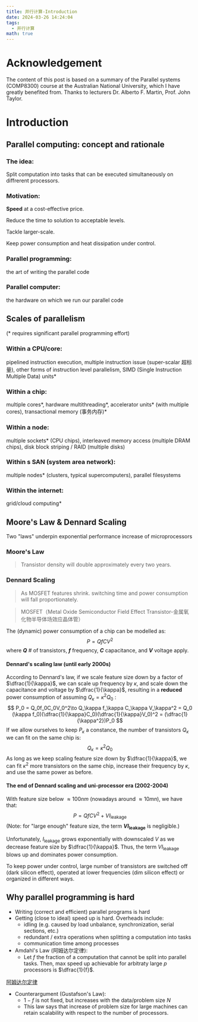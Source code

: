 ```yaml
---
title: 并行计算-Introduction
date: 2024-03-26 14:24:04
tags:
  - 并行计算
math: true
---
```

# Acknowledgement

The content of this post is based on a summary of the Parallel systems (COMP8300) course at the Australian National University,
which I have greatly benefited from. Thanks to lecturers Dr. Alberto F. Martin, Prof. John Taylor.

# Introduction
## Parallel computing: concept and rationale
### The idea:

Split computation into tasks that can be executed simultaneously on diffrerent processors.

### Motivation:

**Speed** at a cost-effective price.

Reduce the time to solution to acceptable levels.

Tackle larger-scale.

Keep power consumption and heat dissipation under control.

### Parallel programming:
the art of writing the parallel code
### Parallel computer:
the hardware on which we run our parallel code

## Scales of parallelism
(* requires significant parallel programming effort)
### Within a CPU/core:
pipelined instruction execution, multiple instruction issue (super-scalar 超标量), other forms of instruction level parallelism, SIMD  (Single Instruction Multiple Data) units*

### Within a chip: 
multiple cores*, hardware multithreading*, accelerator units* (with multiple cores), transactional memory (事务内存)*

### Within a node:
multiple sockets* (CPU chips), interleaved memory access (multiple DRAM chips), disk block striping / RAID (multiple disks)

### Within s SAN (system area network):
multiple nodes* (clusters, typical supercomputers), parallel filesystems

### Within the internet:
grid/cloud computing*

## Moore's Law & Dennard Scaling
Two "laws" underpin exponential performance increase of microprocessors

### Moore's Law
> Transistor density will double approximately every two years.

### Dennard Scaling
> As MOSFET features shrink. switching time and power consumption will fall proportionately.

> MOSFET（Metal Oxide Semiconductor Field Effect Transistor-金属氧化物半导体场效应晶体管）

The (dynamic) power consumption of a chip can be modelled as:
$$
P = QfCV^2
$$
where ***Q*** # of transistors, ***f*** frequency, ***C*** capacitance, and ***V*** voltage apply. 

#### Dennard's scaling law (until early 2000s)
According to Dennard's law, if we scale feature size down by a factor of $\dfrac{1}{\kappa}$, we can scale up frequency by $\kappa$, and scale down the capacitance and voltage by $\dfrac{1}{\kappa}$, resulting in a **reduced** power consumption of assuming $Q_\kappa = \kappa^2Q_0$ :
$$
P_0 = Q_0f_0C_0V_0^2\to Q_\kappa f_\kappa C_\kappa V_\kappa^2 = Q_0 (\kappa f_0)(\dfrac{1}{\kappa}C_0)(\dfrac{1}{\kappa}V_0)^2 = (\dfrac{1}{\kappa^2})P_0
$$
If we allow ourselves to keep $P_\kappa$ a constance, the number of transistors $Q_\kappa$ we can fit on the same chip is:
$$
Q_\kappa = \kappa^2 Q_0
$$
As long as we keep scaling feature size down by $\dfrac{1}{\kappa}$, we can fit $\kappa^2$ more transistors on the same chip, increase their frequency by $\kappa$, and use the same power as before.

#### The end of Dennard scaling and uni-processor era (2002-2004)
With feature size below $\approx 100nm$ (nowadays around $\approx 10 mn$), we have that:
$$
P = QfCV^2 + VI_{\text{leakage}}
$$
(Note: for "large enough" feature size, the term **$VI_{\text{leakage}}$** is negligible.)

Unfortunately, $I_{\text{leakage}}$ grows exponentially with downscaled $V$ as we decrease feature size by $\dfrac{1}{\kappa}$. Thus, the term $VI_{\text{leakage}}$ blows up and dominates power consumption.

To keep power under control, large number of transistors are switched off (dark silicon effect), operated at lower frequencies (dim silicon effect) or organized in different ways.

## Why parallel programming is hard
- Writing (correct and efficient) parallel programs is hard
- Getting (close to ideal) speed up is hard. Overheads include:
  - idling (e.g. caused by load unbalance, synchronization, serial sections, etc.)
  - redundant / extra operations when splitting a computation into tasks
  - communication time among processes
- Amdahl's Law (阿姆达尔定律):
  - Let $f$ the fraction of a computation that cannot be split into parallel tasks. Then, max speed up achievable for arbitraty large $p$ processors is $\dfrac{1}{f}$.

[阿姆达尔定律](https://hackernoon.com/zh/%E6%B7%B1%E5%85%A5%E7%A0%94%E7%A9%B6%E9%98%BF%E5%A7%86%E8%BE%BE%E5%B0%94%E5%AE%9A%E5%BE%8B%E5%92%8C%E5%8F%A4%E6%96%AF%E5%A1%94%E5%A4%AB%E6%A3%AE%E5%AE%9A%E5%BE%8B)

- Counterargument (Gustafson's Law):
  - $1-f$ is not fixed, but increases with the data/problem size $N$
  - This law says that increase of problem size for large machines can retain scalability with
respect to the number of processors.